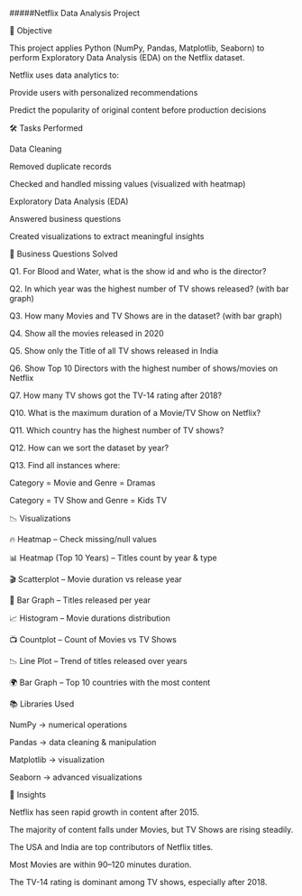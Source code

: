 #####Netflix Data Analysis Project

🎯 Objective

This project applies Python (NumPy, Pandas, Matplotlib, Seaborn) to perform Exploratory Data Analysis (EDA) on the Netflix dataset.

Netflix uses data analytics to:

Provide users with personalized recommendations

Predict the popularity of original content before production decisions

🛠️ Tasks Performed

Data Cleaning

Removed duplicate records

Checked and handled missing values (visualized with heatmap)

Exploratory Data Analysis (EDA)

Answered business questions

Created visualizations to extract meaningful insights

📌 Business Questions Solved

Q1. For Blood and Water, what is the show id and who is the director?

Q2. In which year was the highest number of TV shows released? (with bar graph)

Q3. How many Movies and TV Shows are in the dataset? (with bar graph)

Q4. Show all the movies released in 2020

Q5. Show only the Title of all TV shows released in India

Q6. Show Top 10 Directors with the highest number of shows/movies on Netflix

Q7. How many TV shows got the TV-14 rating after 2018?

Q10. What is the maximum duration of a Movie/TV Show on Netflix?

Q11. Which country has the highest number of TV shows?

Q12. How can we sort the dataset by year?

Q13. Find all instances where:

Category = Movie and Genre = Dramas

Category = TV Show and Genre = Kids TV

📉 Visualizations

🔥 Heatmap – Check missing/null values

📊 Heatmap (Top 10 Years) – Titles count by year & type

🎬 Scatterplot – Movie duration vs release year

📅 Bar Graph – Titles released per year

📈 Histogram – Movie durations distribution

📺 Countplot – Count of Movies vs TV Shows

📉 Line Plot – Trend of titles released over years

🌍 Bar Graph – Top 10 countries with the most content

📚 Libraries Used

NumPy → numerical operations

Pandas → data cleaning & manipulation

Matplotlib → visualization

Seaborn → advanced visualizations

🚀 Insights

Netflix has seen rapid growth in content after 2015.

The majority of content falls under Movies, but TV Shows are rising steadily.

The USA and India are top contributors of Netflix titles.

Most Movies are within 90–120 minutes duration.

The TV-14 rating is dominant among TV shows, especially after 2018.

